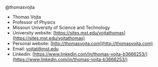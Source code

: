 @thomasvojta
- Thomas Vojta  
- Professor of Physics
- Missouri University of Science and Technology
- University website: [https://sites.mst.edu/vojtathomas](https://sites.mst.edu/vojtathomas)
- Personal website: [http://thomasvojta.com](http://thomasvojta.com)
- Email: vojtat@mst.edu
- Linkedin: [https://www.linkedin.com/in/thomas-vojta-b3666253/](https://www.linkedin.com/in/thomas-vojta-b3666253/)
  

<!---
thomasvojta/thomasvojta is a ✨ special ✨ repository because its `README.md` (this file) appears on your GitHub profile.
You can click the Preview link to take a look at your changes.
--->
